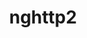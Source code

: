 ---
title: "nghttp2"
layout: cache
categories: [package, develop]
meta: {"compilers": ["apple-clang@16.0.0", "cce@18.0.0", "gcc@10.5.0", "gcc@11.1.0", "gcc@11.4.0", "gcc@12.3.0", "gcc@12.4.0", "gcc@13.2.0", "gcc@13.3.0", "gcc@7.3.1", "gcc@7.5.0", "intel-oneapi-compilers@2024.1.0", "intel-oneapi-compilers@2025.1.0"], "num_specs": 155, "num_specs_by_stack": {"aws-pcluster-neoverse_v1": 8, "aws-pcluster-x86_64_v4": 32, "bootstrap-aarch64-darwin": 5, "bootstrap-x86_64-linux-gnu": 6, "build_systems": 6, "data-vis-sdk": 6, "developer-tools-aarch64-linux-gnu": 6, "developer-tools-darwin": 5, "developer-tools-x86_64_v3-linux-gnu": 6, "e4s": 10, "e4s-cray-rhel": 5, "e4s-neoverse-v2": 6, "e4s-oneapi": 8, "e4s-rocm-external": 5, "hep": 5, "ml-darwin-aarch64-mps": 5, "ml-linux-aarch64-cpu": 6, "ml-linux-aarch64-cuda": 6, "ml-linux-x86_64-cpu": 6, "ml-linux-x86_64-cuda": 6, "ml-linux-x86_64-rocm": 6, "radiuss": 6, "radiuss-aws": 6, "radiuss-aws-aarch64": 28, "root": 155, "tutorial": 16}, "oss": ["amzn2", "centos7", "rhel8", "sequoia", "ubuntu18.04", "ubuntu20.04", "ubuntu22.04", "ubuntu24.04"], "platforms": ["darwin", "linux"], "stacks": ["aws-pcluster-neoverse_v1", "aws-pcluster-x86_64_v4", "bootstrap-aarch64-darwin", "bootstrap-x86_64-linux-gnu", "build_systems", "data-vis-sdk", "developer-tools-aarch64-linux-gnu", "developer-tools-darwin", "developer-tools-x86_64_v3-linux-gnu", "e4s", "e4s-cray-rhel", "e4s-neoverse-v2", "e4s-oneapi", "e4s-rocm-external", "hep", "ml-darwin-aarch64-mps", "ml-linux-aarch64-cpu", "ml-linux-aarch64-cuda", "ml-linux-x86_64-cpu", "ml-linux-x86_64-cuda", "ml-linux-x86_64-rocm", "radiuss", "radiuss-aws", "radiuss-aws-aarch64", "root", "tutorial"], "targets": ["aarch64", "neoverse_v1", "neoverse_v2", "x86_64_v3", "x86_64_v4"], "versions": ["1.48.0", "1.59.0", "1.65.0"]}
spec_details: [{"compiler": "gcc@10.5.0", "hash": "2t2cqkj6ftduy4zica4delhsq3i6hiqq", "os": "centos7", "platform": "linux", "size": "-", "stacks": ["developer-tools-x86_64_v3-linux-gnu", "root"], "target": "x86_64_v3", "variants": ["build_system=autotools"], "versions": ["1.65.0"]}, {"compiler": "intel-oneapi-compilers@2025.1.0", "hash": "2vqos4n2vua3bjug2xmq4yykgmlq2aol", "os": "ubuntu22.04", "platform": "linux", "size": "-", "stacks": ["e4s-oneapi", "root"], "target": "x86_64_v3", "variants": ["build_system=autotools"], "versions": ["1.65.0"]}, {"compiler": "gcc@13.2.0", "hash": "2ywoxoftus63hj3n6bsg4mmisml737vm", "os": "ubuntu24.04", "platform": "linux", "size": "-", "stacks": ["bootstrap-x86_64-linux-gnu", "ml-linux-x86_64-cpu", "ml-linux-x86_64-cuda", "ml-linux-x86_64-rocm", "root"], "target": "x86_64_v3", "variants": ["build_system=autotools"], "versions": ["1.65.0"]}, {"compiler": "gcc@7.3.1", "hash": "2zemm5l2lezbjdr3uo4tqckdixthsf3y", "os": "amzn2", "platform": "linux", "size": "-", "stacks": ["radiuss-aws-aarch64", "root"], "target": "aarch64", "variants": ["build_system=autotools"], "versions": ["1.65.0"]}, {"compiler": "intel-oneapi-compilers@2024.1.0", "hash": "3cv3v6oohhwy45pngseeg455cy7vlny4", "os": "amzn2", "platform": "linux", "size": "-", "stacks": ["aws-pcluster-x86_64_v4", "root"], "target": "x86_64_v3", "variants": ["build_system=autotools"], "versions": ["1.65.0"]}, {"compiler": "intel-oneapi-compilers@2025.1.0", "hash": "3iesz7kle272d5gonuyxctlec5bz5qru", "os": "ubuntu22.04", "platform": "linux", "size": "-", "stacks": ["e4s-oneapi", "root"], "target": "x86_64_v3", "variants": ["build_system=autotools"], "versions": ["1.65.0"]}, {"compiler": "gcc@7.3.1", "hash": "3k47iq6s6pwzixnifslifiv7g5q3ptdx", "os": "amzn2", "platform": "linux", "size": "-", "stacks": ["radiuss-aws-aarch64", "root"], "target": "neoverse_v1", "variants": ["build_system=autotools"], "versions": ["1.65.0"]}, {"compiler": "apple-clang@16.0.0", "hash": "3q3bbrsjs5s27ro7jwzfd3ja3tvz2jsn", "os": "sequoia", "platform": "darwin", "size": "-", "stacks": ["bootstrap-aarch64-darwin", "developer-tools-darwin", "ml-darwin-aarch64-mps", "root"], "target": "aarch64", "variants": ["build_system=autotools"], "versions": ["1.65.0"]}, {"compiler": "gcc@11.4.0", "hash": "3zsfbbzv65xnjvlk475s3fwnbu76p7jm", "os": "ubuntu22.04", "platform": "linux", "size": "-", "stacks": ["root", "tutorial"], "target": "x86_64_v3", "variants": ["build_system=autotools"], "versions": ["1.48.0"]}, {"compiler": "gcc@12.3.0", "hash": "4gcekj7vilvyxy4jy3hppvnj33lvqkzg", "os": "ubuntu22.04", "platform": "linux", "size": "-", "stacks": ["root", "tutorial"], "target": "x86_64_v3", "variants": ["build_system=autotools"], "versions": ["1.65.0"]}, {"compiler": "gcc@12.4.0", "hash": "4gdq4nxvny6xl3xz5t2zbihoa2egpa3y", "os": "amzn2", "platform": "linux", "size": "-", "stacks": ["aws-pcluster-neoverse_v1", "root"], "target": "neoverse_v1", "variants": ["build_system=autotools"], "versions": ["1.65.0"]}, {"compiler": "gcc@7.3.1", "hash": "4gtd7bqvkei7v45rolpgswuxhi6t7nql", "os": "amzn2", "platform": "linux", "size": "-", "stacks": ["radiuss-aws-aarch64", "root"], "target": "aarch64", "variants": ["build_system=autotools"], "versions": ["1.65.0"]}, {"compiler": "gcc@7.3.1", "hash": "4nhkh7rs5t5tufvcmtmdumecuwb63yi5", "os": "amzn2", "platform": "linux", "size": "-", "stacks": ["radiuss-aws-aarch64", "root"], "target": "aarch64", "variants": ["build_system=autotools"], "versions": ["1.65.0"]}, {"compiler": "gcc@11.1.0", "hash": "4qkmwrjsaa3wbucdjklim4wiijobca55", "os": "ubuntu20.04", "platform": "linux", "size": "-", "stacks": ["data-vis-sdk", "root"], "target": "x86_64_v3", "variants": ["build_system=autotools"], "versions": ["1.65.0"]}, {"compiler": "intel-oneapi-compilers@2024.1.0", "hash": "4top34kfgcmoadoy75knbuag4xaojhcu", "os": "amzn2", "platform": "linux", "size": "-", "stacks": ["aws-pcluster-x86_64_v4", "root"], "target": "x86_64_v3", "variants": ["build_system=autotools"], "versions": ["1.65.0"]}, {"compiler": "gcc@11.4.0", "hash": "4yr2pjwhmzsxtfpi2xgif4tmk35rwmqp", "os": "ubuntu22.04", "platform": "linux", "size": "-", "stacks": ["root", "tutorial"], "target": "x86_64_v3", "variants": ["build_system=autotools"], "versions": ["1.48.0"]}, {"compiler": "gcc@11.4.0", "hash": "5g6z6yyfqjwz3h5udmf2bcbqi5o5cfcn", "os": "ubuntu22.04", "platform": "linux", "size": "-", "stacks": ["e4s-neoverse-v2", "root"], "target": "neoverse_v2", "variants": ["build_system=autotools"], "versions": ["1.65.0"]}, {"compiler": "cce@18.0.0", "hash": "5qpubx5pomymsih4pzwfxvueyszbbij7", "os": "rhel8", "platform": "linux", "size": "-", "stacks": ["e4s-cray-rhel", "root"], "target": "x86_64_v3", "variants": ["build_system=autotools"], "versions": ["1.65.0"]}, {"compiler": "intel-oneapi-compilers@2025.1.0", "hash": "5vtiqqhaot5zeeyozjuyskwgpbqkrjgd", "os": "ubuntu22.04", "platform": "linux", "size": "-", "stacks": ["e4s-oneapi", "root"], "target": "x86_64_v3", "variants": ["build_system=autotools"], "versions": ["1.65.0"]}, {"compiler": "cce@18.0.0", "hash": "63ubnsffftfjkuiq7345mjaeiks472my", "os": "rhel8", "platform": "linux", "size": "-", "stacks": ["e4s-cray-rhel", "root"], "target": "x86_64_v3", "variants": ["build_system=autotools"], "versions": ["1.65.0"]}, {"compiler": "gcc@12.3.0", "hash": "663ddh5lugwotv4zwas77f2bg3gt6ocx", "os": "ubuntu22.04", "platform": "linux", "size": "-", "stacks": ["root", "tutorial"], "target": "x86_64_v3", "variants": ["build_system=autotools"], "versions": ["1.65.0"]}, {"compiler": "gcc@12.4.0", "hash": "6fajdeqwyhucmqcqg6ckrytrsko4cycx", "os": "amzn2", "platform": "linux", "size": "-", "stacks": ["aws-pcluster-neoverse_v1", "root"], "target": "neoverse_v1", "variants": ["build_system=autotools"], "versions": ["1.65.0"]}, {"compiler": "apple-clang@16.0.0", "hash": "6issy2ny4phcu5y22xmhmjdesgpgfgof", "os": "sequoia", "platform": "darwin", "size": "-", "stacks": ["bootstrap-aarch64-darwin", "developer-tools-darwin", "ml-darwin-aarch64-mps", "root"], "target": "aarch64", "variants": ["build_system=autotools"], "versions": ["1.65.0"]}, {"compiler": "intel-oneapi-compilers@2024.1.0", "hash": "6nrhtgjihlrq34ust46ndhe7cns5scfq", "os": "amzn2", "platform": "linux", "size": "-", "stacks": ["aws-pcluster-x86_64_v4", "root"], "target": "x86_64_v4", "variants": ["build_system=autotools"], "versions": ["1.65.0"]}, {"compiler": "intel-oneapi-compilers@2024.1.0", "hash": "6oyos2rtnlb5dbzkh3kkf7523te5yjaz", "os": "amzn2", "platform": "linux", "size": "-", "stacks": ["aws-pcluster-x86_64_v4", "root"], "target": "x86_64_v3", "variants": ["build_system=autotools"], "versions": ["1.65.0"]}, {"compiler": "intel-oneapi-compilers@2024.1.0", "hash": "6u25tuzmugpgjz7vzwmqigeiqwkm4ypi", "os": "amzn2", "platform": "linux", "size": "-", "stacks": ["aws-pcluster-x86_64_v4", "root"], "target": "x86_64_v4", "variants": ["build_system=autotools"], "versions": ["1.65.0"]}, {"compiler": "intel-oneapi-compilers@2024.1.0", "hash": "6y2lhyvr6gryyzu5shd3pm4bg3c7oyrx", "os": "amzn2", "platform": "linux", "size": "-", "stacks": ["aws-pcluster-x86_64_v4", "root"], "target": "x86_64_v4", "variants": ["build_system=autotools"], "versions": ["1.65.0"]}, {"compiler": "gcc@7.3.1", "hash": "73lkd4apiyhaq36n7w2agwewakxlwkfs", "os": "amzn2", "platform": "linux", "size": "-", "stacks": ["radiuss-aws-aarch64", "root"], "target": "aarch64", "variants": ["build_system=autotools"], "versions": ["1.65.0"]}, {"compiler": "gcc@11.4.0", "hash": "76vq23ilpl4mnxfjfyqwzyau4ep5bz72", "os": "ubuntu22.04", "platform": "linux", "size": "-", "stacks": ["e4s-neoverse-v2", "root"], "target": "neoverse_v2", "variants": ["build_system=autotools"], "versions": ["1.65.0"]}, {"compiler": "gcc@7.3.1", "hash": "77gq4rkeq6tpzpdqi5h6wdlzxkdku7hi", "os": "amzn2", "platform": "linux", "size": "-", "stacks": ["radiuss-aws-aarch64", "root"], "target": "aarch64", "variants": ["build_system=autotools"], "versions": ["1.65.0"]}, {"compiler": "gcc@7.3.1", "hash": "77ytxynqephae3xrys7quj324j3i6hn4", "os": "amzn2", "platform": "linux", "size": "-", "stacks": ["radiuss-aws-aarch64", "root"], "target": "aarch64", "variants": ["build_system=autotools"], "versions": ["1.65.0"]}, {"compiler": "gcc@13.2.0", "hash": "7brreatcgzlru65i56i3bvpqxxibtso3", "os": "ubuntu24.04", "platform": "linux", "size": "-", "stacks": ["ml-linux-aarch64-cpu", "ml-linux-aarch64-cuda", "root"], "target": "aarch64", "variants": ["build_system=autotools"], "versions": ["1.65.0"]}, {"compiler": "gcc@7.3.1", "hash": "7zhmw7mqkuzuoq6qrwodbhhjpvvxs7tt", "os": "amzn2", "platform": "linux", "size": "-", "stacks": ["radiuss-aws-aarch64", "root"], "target": "aarch64", "variants": ["build_system=autotools"], "versions": ["1.65.0"]}, {"compiler": "gcc@12.4.0", "hash": "afyheuo7g4s7zk26omugnar5zygx26kq", "os": "amzn2", "platform": "linux", "size": "-", "stacks": ["aws-pcluster-neoverse_v1", "root"], "target": "neoverse_v1", "variants": ["build_system=autotools"], "versions": ["1.65.0"]}, {"compiler": "gcc@12.3.0", "hash": "awhvhyolxqke7fmd36o2725vy5ypx6rt", "os": "ubuntu22.04", "platform": "linux", "size": "-", "stacks": ["root", "tutorial"], "target": "x86_64_v3", "variants": ["build_system=autotools"], "versions": ["1.65.0"]}, {"compiler": "gcc@7.3.1", "hash": "bcopyngyhykdu46bklziohfhotrweci2", "os": "amzn2", "platform": "linux", "size": "-", "stacks": ["radiuss-aws-aarch64", "root"], "target": "aarch64", "variants": ["build_system=autotools"], "versions": ["1.65.0"]}, {"compiler": "gcc@13.3.0", "hash": "bopunuqxqtkkqjkq62ksetd6utvw2c2g", "os": "rhel8", "platform": "linux", "size": "-", "stacks": ["developer-tools-aarch64-linux-gnu", "root"], "target": "aarch64", "variants": ["build_system=autotools"], "versions": ["1.65.0"]}, {"compiler": "gcc@7.3.1", "hash": "braxv6hhwp7idtx7pkfc3enefetz4kh2", "os": "amzn2", "platform": "linux", "size": "-", "stacks": ["radiuss-aws-aarch64", "root"], "target": "aarch64", "variants": ["build_system=autotools"], "versions": ["1.65.0"]}, {"compiler": "gcc@7.3.1", "hash": "c6nrhnx2ojfhkwshmbeme4djwspvudsv", "os": "amzn2", "platform": "linux", "size": "-", "stacks": ["radiuss-aws-aarch64", "root"], "target": "neoverse_v2", "variants": ["build_system=autotools"], "versions": ["1.65.0"]}, {"compiler": "intel-oneapi-compilers@2025.1.0", "hash": "cacwndwlhldg4637qfasxsvwgiboct3v", "os": "ubuntu22.04", "platform": "linux", "size": "-", "stacks": ["e4s-oneapi", "root"], "target": "x86_64_v3", "variants": ["build_system=autotools"], "versions": ["1.65.0"]}, {"compiler": "intel-oneapi-compilers@2024.1.0", "hash": "crp2abadgokbc542wfebluamckua2nxf", "os": "amzn2", "platform": "linux", "size": "-", "stacks": ["aws-pcluster-x86_64_v4", "root"], "target": "x86_64_v4", "variants": ["build_system=autotools"], "versions": ["1.65.0"]}, {"compiler": "gcc@7.3.1", "hash": "cswmcojfwzyvcgl3awbf5tdxffqkfhu5", "os": "amzn2", "platform": "linux", "size": "-", "stacks": ["radiuss-aws-aarch64", "root"], "target": "aarch64", "variants": ["build_system=autotools"], "versions": ["1.65.0"]}, {"compiler": "gcc@13.2.0", "hash": "czipqhtk4yonpdlg7va6m3nxjksod7e5", "os": "ubuntu24.04", "platform": "linux", "size": "-", "stacks": ["bootstrap-x86_64-linux-gnu", "ml-linux-x86_64-cpu", "ml-linux-x86_64-cuda", "ml-linux-x86_64-rocm", "root"], "target": "x86_64_v3", "variants": ["build_system=autotools"], "versions": ["1.65.0"]}, {"compiler": "gcc@7.3.1", "hash": "dahmxzshedmgkbspyptizu46yhweezxo", "os": "amzn2", "platform": "linux", "size": "-", "stacks": ["radiuss-aws-aarch64", "root"], "target": "aarch64", "variants": ["build_system=autotools"], "versions": ["1.65.0"]}, {"compiler": "gcc@13.3.0", "hash": "dtk4adxc4ffhpq5juaenxnhgrdjqz4vn", "os": "rhel8", "platform": "linux", "size": "-", "stacks": ["developer-tools-aarch64-linux-gnu", "root"], "target": "aarch64", "variants": ["build_system=autotools"], "versions": ["1.65.0"]}, {"compiler": "gcc@7.3.1", "hash": "dzfvdw52q25a2gn4tmihfzkyydwf23ab", "os": "amzn2", "platform": "linux", "size": "-", "stacks": ["radiuss-aws-aarch64", "root"], "target": "neoverse_v1", "variants": ["build_system=autotools"], "versions": ["1.65.0"]}, {"compiler": "cce@18.0.0", "hash": "e2zgpmwwrllemus4rrtv4hje3ucdhy7k", "os": "rhel8", "platform": "linux", "size": "-", "stacks": ["e4s-cray-rhel", "root"], "target": "x86_64_v3", "variants": ["build_system=autotools"], "versions": ["1.65.0"]}, {"compiler": "intel-oneapi-compilers@2024.1.0", "hash": "e3abge4xnmj76cg5h6idvfdo6muiwpfg", "os": "amzn2", "platform": "linux", "size": "-", "stacks": ["aws-pcluster-x86_64_v4", "root"], "target": "x86_64_v4", "variants": ["build_system=autotools"], "versions": ["1.65.0"]}, {"compiler": "apple-clang@16.0.0", "hash": "eiuhrzqd4i6bhy2d2s2gm4y4k4pvffqm", "os": "sequoia", "platform": "darwin", "size": "-", "stacks": ["bootstrap-aarch64-darwin", "developer-tools-darwin", "ml-darwin-aarch64-mps", "root"], "target": "aarch64", "variants": ["build_system=autotools"], "versions": ["1.65.0"]}, {"compiler": "gcc@7.3.1", "hash": "ep3vnjg55erhuqhnre3ndfqbvvvvulqb", "os": "amzn2", "platform": "linux", "size": "-", "stacks": ["radiuss-aws-aarch64", "root"], "target": "aarch64", "variants": ["build_system=autotools"], "versions": ["1.65.0"]}, {"compiler": "gcc@12.4.0", "hash": "f6ka4xn65lrmvqng24djgnsookbpy2v3", "os": "amzn2", "platform": "linux", "size": "-", "stacks": ["aws-pcluster-neoverse_v1", "root"], "target": "neoverse_v1", "variants": ["build_system=autotools"], "versions": ["1.65.0"]}, {"compiler": "gcc@7.3.1", "hash": "feeqk4sm3ujuksgwipp3igiklxro2whz", "os": "amzn2", "platform": "linux", "size": "-", "stacks": ["radiuss-aws", "root"], "target": "x86_64_v3", "variants": ["build_system=autotools"], "versions": ["1.65.0"]}, {"compiler": "gcc@13.3.0", "hash": "ffiuhgxk5lzxl54q3f2pqom2xs2vgs5m", "os": "rhel8", "platform": "linux", "size": "-", "stacks": ["developer-tools-aarch64-linux-gnu", "root"], "target": "aarch64", "variants": ["build_system=autotools"], "versions": ["1.65.0"]}, {"compiler": "gcc@7.3.1", "hash": "g76ua2r5ngkditnkkzxdkalghjk6dmxl", "os": "amzn2", "platform": "linux", "size": "-", "stacks": ["radiuss-aws-aarch64", "root"], "target": "aarch64", "variants": ["build_system=autotools"], "versions": ["1.65.0"]}, {"compiler": "gcc@7.3.1", "hash": "gbtytyplaylcdtsrrlb662jw2fjnrzhf", "os": "amzn2", "platform": "linux", "size": "-", "stacks": ["radiuss-aws", "root"], "target": "x86_64_v3", "variants": ["build_system=autotools"], "versions": ["1.65.0"]}, {"compiler": "gcc@11.4.0", "hash": "ghu3kbh2syyb5vs3bm4rhz7szuerd676", "os": "ubuntu22.04", "platform": "linux", "size": "-", "stacks": ["e4s", "e4s-rocm-external", "hep", "root", "tutorial"], "target": "x86_64_v3", "variants": ["build_system=autotools"], "versions": ["1.65.0"]}, {"compiler": "gcc@7.3.1", "hash": "h5hkofbplbqwubol2ewkteze2syrmb6l", "os": "amzn2", "platform": "linux", "size": "-", "stacks": ["radiuss-aws-aarch64", "root"], "target": "aarch64", "variants": ["build_system=autotools"], "versions": ["1.65.0"]}, {"compiler": "gcc@7.3.1", "hash": "hcetg5fl5ds646roaynn337yjg6odnpt", "os": "amzn2", "platform": "linux", "size": "-", "stacks": ["radiuss-aws-aarch64", "root"], "target": "aarch64", "variants": ["build_system=autotools"], "versions": ["1.65.0"]}, {"compiler": "apple-clang@16.0.0", "hash": "hfzt5xezuq7u5kghho44ydeoqtvam54m", "os": "sequoia", "platform": "darwin", "size": "-", "stacks": ["bootstrap-aarch64-darwin", "developer-tools-darwin", "ml-darwin-aarch64-mps", "root"], "target": "aarch64", "variants": ["build_system=autotools"], "versions": ["1.65.0"]}, {"compiler": "gcc@7.3.1", "hash": "hsbsmph7n3cwlhy46za3qh6vosuvfhyo", "os": "amzn2", "platform": "linux", "size": "-", "stacks": ["radiuss-aws", "root"], "target": "x86_64_v3", "variants": ["build_system=autotools"], "versions": ["1.65.0"]}, {"compiler": "gcc@7.5.0", "hash": "hz565qm2tzhqlgp2a5sw5vcpqdwk3auc", "os": "ubuntu18.04", "platform": "linux", "size": "-", "stacks": ["build_systems", "radiuss", "root"], "target": "x86_64_v3", "variants": ["build_system=autotools"], "versions": ["1.65.0"]}, {"compiler": "gcc@12.3.0", "hash": "i32ow55voqoag7zrpixckaflcxg2bp4d", "os": "ubuntu22.04", "platform": "linux", "size": "-", "stacks": ["root", "tutorial"], "target": "x86_64_v3", "variants": ["build_system=autotools"], "versions": ["1.65.0"]}, {"compiler": "intel-oneapi-compilers@2025.1.0", "hash": "i5szeowe2kiemn42vdglhypfo7kosjdu", "os": "ubuntu22.04", "platform": "linux", "size": "-", "stacks": ["e4s-oneapi", "root"], "target": "x86_64_v3", "variants": ["build_system=autotools"], "versions": ["1.65.0"]}, {"compiler": "gcc@11.4.0", "hash": "igrdpr76wn2ropnzhcvriymqhzx7z7jl", "os": "ubuntu22.04", "platform": "linux", "size": "-", "stacks": ["e4s", "e4s-rocm-external", "hep", "root", "tutorial"], "target": "x86_64_v3", "variants": ["build_system=autotools"], "versions": ["1.65.0"]}, {"compiler": "intel-oneapi-compilers@2024.1.0", "hash": "ihkimeqboqewzoc5ft547ronh55dzu4g", "os": "amzn2", "platform": "linux", "size": "-", "stacks": ["aws-pcluster-x86_64_v4", "root"], "target": "x86_64_v4", "variants": ["build_system=autotools"], "versions": ["1.65.0"]}, {"compiler": "gcc@7.3.1", "hash": "iulgd7ivxotymim6vibomdb6tcp6qnop", "os": "amzn2", "platform": "linux", "size": "-", "stacks": ["radiuss-aws", "root"], "target": "x86_64_v3", "variants": ["build_system=autotools"], "versions": ["1.65.0"]}, {"compiler": "gcc@7.5.0", "hash": "iwwd73zxyiiya6jks2bb3j67jigtgbsg", "os": "ubuntu18.04", "platform": "linux", "size": "-", "stacks": ["build_systems", "radiuss", "root"], "target": "x86_64_v3", "variants": ["build_system=autotools"], "versions": ["1.65.0"]}, {"compiler": "intel-oneapi-compilers@2024.1.0", "hash": "j5lufrxzlfkn4jc7pwsgef25umhyuwxz", "os": "amzn2", "platform": "linux", "size": "-", "stacks": ["aws-pcluster-x86_64_v4", "root"], "target": "x86_64_v4", "variants": ["build_system=autotools"], "versions": ["1.65.0"]}, {"compiler": "gcc@12.3.0", "hash": "jaf4bfvwoeqrzyh36zy3rmmfqzdzfvaj", "os": "ubuntu22.04", "platform": "linux", "size": "-", "stacks": ["root", "tutorial"], "target": "x86_64_v3", "variants": ["build_system=autotools"], "versions": ["1.65.0"]}, {"compiler": "gcc@12.3.0", "hash": "jcttdpxtq2fp2shvlg3qfi5bfv37eukr", "os": "ubuntu22.04", "platform": "linux", "size": "-", "stacks": ["root", "tutorial"], "target": "x86_64_v3", "variants": ["build_system=autotools"], "versions": ["1.65.0"]}, {"compiler": "gcc@12.4.0", "hash": "jigjf4gx3vr5jlhpuawtcsowtfuruxkh", "os": "amzn2", "platform": "linux", "size": "-", "stacks": ["aws-pcluster-neoverse_v1", "root"], "target": "neoverse_v1", "variants": ["build_system=autotools"], "versions": ["1.65.0"]}, {"compiler": "gcc@7.3.1", "hash": "jl6bdnu76f7fz6chsnqe6si7idqbqbqe", "os": "amzn2", "platform": "linux", "size": "-", "stacks": ["radiuss-aws-aarch64", "root"], "target": "aarch64", "variants": ["build_system=autotools"], "versions": ["1.65.0"]}, {"compiler": "gcc@12.4.0", "hash": "jnfv4auqw6mnxpaye44to54lgjyxgire", "os": "amzn2", "platform": "linux", "size": "-", "stacks": ["aws-pcluster-neoverse_v1", "root"], "target": "neoverse_v1", "variants": ["build_system=autotools"], "versions": ["1.65.0"]}, {"compiler": "intel-oneapi-compilers@2024.1.0", "hash": "k4h66mccfzlwg4zdt6u74sqplspcesrn", "os": "amzn2", "platform": "linux", "size": "-", "stacks": ["aws-pcluster-x86_64_v4", "root"], "target": "x86_64_v3", "variants": ["build_system=autotools"], "versions": ["1.65.0"]}, {"compiler": "gcc@13.2.0", "hash": "khcgn2dsuumfgxzxis6yzqhpvfyhi7o6", "os": "ubuntu24.04", "platform": "linux", "size": "-", "stacks": ["bootstrap-x86_64-linux-gnu", "ml-linux-x86_64-cpu", "ml-linux-x86_64-cuda", "ml-linux-x86_64-rocm", "root"], "target": "x86_64_v3", "variants": ["build_system=autotools"], "versions": ["1.65.0"]}, {"compiler": "gcc@13.2.0", "hash": "krekg3fzz6dmsvzzgyt7gxugwn3dqadu", "os": "ubuntu24.04", "platform": "linux", "size": "-", "stacks": ["ml-linux-aarch64-cpu", "ml-linux-aarch64-cuda", "root"], "target": "aarch64", "variants": ["build_system=autotools"], "versions": ["1.65.0"]}, {"compiler": "gcc@11.4.0", "hash": "kvvrpvuphqw55nbflm3gju6f6bb3thl4", "os": "ubuntu22.04", "platform": "linux", "size": "-", "stacks": ["e4s", "root"], "target": "x86_64_v3", "variants": ["build_system=autotools"], "versions": ["1.59.0"]}, {"compiler": "gcc@11.4.0", "hash": "l25egba67a7t6qalw535lan5wm3kxdsa", "os": "ubuntu22.04", "platform": "linux", "size": "-", "stacks": ["e4s-neoverse-v2", "root"], "target": "neoverse_v2", "variants": ["build_system=autotools"], "versions": ["1.65.0"]}, {"compiler": "gcc@7.3.1", "hash": "l7c4w22rwmyblfacdm44yacoye3etnua", "os": "amzn2", "platform": "linux", "size": "-", "stacks": ["radiuss-aws-aarch64", "root"], "target": "aarch64", "variants": ["build_system=autotools"], "versions": ["1.65.0"]}, {"compiler": "gcc@7.3.1", "hash": "lnqm7knp5z2f6xnvm2yhaeqznd5q4dmw", "os": "amzn2", "platform": "linux", "size": "-", "stacks": ["radiuss-aws-aarch64", "root"], "target": "aarch64", "variants": ["build_system=autotools"], "versions": ["1.65.0"]}, {"compiler": "gcc@7.3.1", "hash": "lqno6ycbveacryxkgmghj2hlvxtabcz5", "os": "amzn2", "platform": "linux", "size": "-", "stacks": ["radiuss-aws-aarch64", "root"], "target": "aarch64", "variants": ["build_system=autotools"], "versions": ["1.65.0"]}, {"compiler": "gcc@13.2.0", "hash": "lvf7t6xwzjb7s74ikbprlqn6pztt53cy", "os": "ubuntu24.04", "platform": "linux", "size": "-", "stacks": ["bootstrap-x86_64-linux-gnu", "ml-linux-x86_64-cpu", "ml-linux-x86_64-cuda", "ml-linux-x86_64-rocm", "root"], "target": "x86_64_v3", "variants": ["build_system=autotools"], "versions": ["1.65.0"]}, {"compiler": "cce@18.0.0", "hash": "lzecx46l6lqrdyjynrqfbf52cgk34wgi", "os": "rhel8", "platform": "linux", "size": "-", "stacks": ["e4s-cray-rhel", "root"], "target": "x86_64_v3", "variants": ["build_system=autotools"], "versions": ["1.65.0"]}, {"compiler": "intel-oneapi-compilers@2024.1.0", "hash": "m56wzot5xbh443zfmsmxiipz6d4ipugz", "os": "amzn2", "platform": "linux", "size": "-", "stacks": ["aws-pcluster-x86_64_v4", "root"], "target": "x86_64_v4", "variants": ["build_system=autotools"], "versions": ["1.65.0"]}, {"compiler": "gcc@7.3.1", "hash": "mg6lzytlv3kd3e64wr36f4h5jtr5gykx", "os": "amzn2", "platform": "linux", "size": "-", "stacks": ["radiuss-aws-aarch64", "root"], "target": "aarch64", "variants": ["build_system=autotools"], "versions": ["1.65.0"]}, {"compiler": "gcc@13.2.0", "hash": "mlm5jpvrq2ju6rrctrapcxzxqtt62t5f", "os": "ubuntu24.04", "platform": "linux", "size": "-", "stacks": ["ml-linux-aarch64-cpu", "ml-linux-aarch64-cuda", "root"], "target": "aarch64", "variants": ["build_system=autotools"], "versions": ["1.65.0"]}, {"compiler": "gcc@10.5.0", "hash": "msgtzgxzs2ljq6vabklq4urkexvezuhs", "os": "centos7", "platform": "linux", "size": "-", "stacks": ["developer-tools-x86_64_v3-linux-gnu", "root"], "target": "x86_64_v3", "variants": ["build_system=autotools"], "versions": ["1.65.0"]}, {"compiler": "gcc@13.2.0", "hash": "n3sh5ssvzpau6og4qflmkklzydodrqv7", "os": "ubuntu24.04", "platform": "linux", "size": "-", "stacks": ["ml-linux-aarch64-cpu", "ml-linux-aarch64-cuda", "root"], "target": "aarch64", "variants": ["build_system=autotools"], "versions": ["1.65.0"]}, {"compiler": "intel-oneapi-compilers@2024.1.0", "hash": "na77lkqytpu4w7r23o6m5ao2hyb3nb22", "os": "amzn2", "platform": "linux", "size": "-", "stacks": ["aws-pcluster-x86_64_v4", "root"], "target": "x86_64_v4", "variants": ["build_system=autotools"], "versions": ["1.65.0"]}, {"compiler": "gcc@11.4.0", "hash": "naijic25cbv7al3houzdtyb4dr6opev7", "os": "ubuntu22.04", "platform": "linux", "size": "-", "stacks": ["root", "tutorial"], "target": "x86_64_v3", "variants": ["build_system=autotools"], "versions": ["1.48.0"]}, {"compiler": "gcc@10.5.0", "hash": "nfi6cuuxhrmq6yad5mlzraw53a3f33nz", "os": "centos7", "platform": "linux", "size": "-", "stacks": ["developer-tools-x86_64_v3-linux-gnu", "root"], "target": "x86_64_v3", "variants": ["build_system=autotools"], "versions": ["1.65.0"]}, {"compiler": "intel-oneapi-compilers@2024.1.0", "hash": "nfur7l3c7cnkj6olr4i4634aawvml2ht", "os": "amzn2", "platform": "linux", "size": "-", "stacks": ["aws-pcluster-x86_64_v4", "root"], "target": "x86_64_v4", "variants": ["build_system=autotools"], "versions": ["1.65.0"]}, {"compiler": "gcc@7.3.1", "hash": "nx4y3ath54fnpqcqjus2wmhnopz62cpw", "os": "amzn2", "platform": "linux", "size": "-", "stacks": ["radiuss-aws", "root"], "target": "x86_64_v3", "variants": ["build_system=autotools"], "versions": ["1.65.0"]}, {"compiler": "intel-oneapi-compilers@2025.1.0", "hash": "nzslkrm7zg7dpcqcvy376tz45l7rtxqx", "os": "ubuntu22.04", "platform": "linux", "size": "-", "stacks": ["e4s-oneapi", "root"], "target": "x86_64_v3", "variants": ["build_system=autotools"], "versions": ["1.65.0"]}, {"compiler": "intel-oneapi-compilers@2024.1.0", "hash": "o7i4j52et2kyxagpmrrtjuyzqdix2l43", "os": "amzn2", "platform": "linux", "size": "-", "stacks": ["aws-pcluster-x86_64_v4", "root"], "target": "x86_64_v3", "variants": ["build_system=autotools"], "versions": ["1.65.0"]}, {"compiler": "gcc@11.4.0", "hash": "og2bbm6svserq2h5ixqhomyri2fgrj5e", "os": "ubuntu22.04", "platform": "linux", "size": "-", "stacks": ["e4s", "root"], "target": "x86_64_v3", "variants": ["build_system=autotools"], "versions": ["1.59.0"]}, {"compiler": "intel-oneapi-compilers@2024.1.0", "hash": "omomgbgoqvnktzc3lhgtemoieb7q5lt7", "os": "amzn2", "platform": "linux", "size": "-", "stacks": ["aws-pcluster-x86_64_v4", "root"], "target": "x86_64_v3", "variants": ["build_system=autotools"], "versions": ["1.65.0"]}, {"compiler": "gcc@11.4.0", "hash": "opdjh7kqivbidkcek4gau5z7nh3lsgti", "os": "ubuntu22.04", "platform": "linux", "size": "-", "stacks": ["e4s", "root"], "target": "x86_64_v3", "variants": ["build_system=autotools"], "versions": ["1.59.0"]}, {"compiler": "gcc@11.4.0", "hash": "ornkf6nvk2eocwhi3mswc7hn6armlc7v", "os": "ubuntu22.04", "platform": "linux", "size": "-", "stacks": ["e4s", "root"], "target": "x86_64_v3", "variants": ["build_system=autotools"], "versions": ["1.59.0"]}, {"compiler": "gcc@12.4.0", "hash": "pdi5n7wm47mpvs6s5klyfn5t6lwmr7yz", "os": "amzn2", "platform": "linux", "size": "-", "stacks": ["aws-pcluster-neoverse_v1", "root"], "target": "neoverse_v1", "variants": ["build_system=autotools"], "versions": ["1.65.0"]}, {"compiler": "intel-oneapi-compilers@2024.1.0", "hash": "pj2noj3u6kudy3ccmmots2a5tr7hxye6", "os": "amzn2", "platform": "linux", "size": "-", "stacks": ["aws-pcluster-x86_64_v4", "root"], "target": "x86_64_v4", "variants": ["build_system=autotools"], "versions": ["1.65.0"]}, {"compiler": "intel-oneapi-compilers@2024.1.0", "hash": "pntvkxlwnpppd53wkgf6lgoo3j5pr2eh", "os": "amzn2", "platform": "linux", "size": "-", "stacks": ["aws-pcluster-x86_64_v4", "root"], "target": "x86_64_v4", "variants": ["build_system=autotools"], "versions": ["1.65.0"]}, {"compiler": "gcc@11.4.0", "hash": "ppyfsahtfmplt7xbtiy6tp4uvmstnp6z", "os": "ubuntu22.04", "platform": "linux", "size": "-", "stacks": ["e4s", "e4s-rocm-external", "hep", "root", "tutorial"], "target": "x86_64_v3", "variants": ["build_system=autotools"], "versions": ["1.65.0"]}, {"compiler": "gcc@11.4.0", "hash": "q4ceca5kuec2vwfyezu7dup3muqvtnll", "os": "ubuntu22.04", "platform": "linux", "size": "-", "stacks": ["e4s", "e4s-rocm-external", "hep", "root", "tutorial"], "target": "x86_64_v3", "variants": ["build_system=autotools"], "versions": ["1.65.0"]}, {"compiler": "intel-oneapi-compilers@2024.1.0", "hash": "qbkuq35rfumsvfy4s7m5nbhwqbdgql6c", "os": "amzn2", "platform": "linux", "size": "-", "stacks": ["aws-pcluster-x86_64_v4", "root"], "target": "x86_64_v3", "variants": ["build_system=autotools"], "versions": ["1.65.0"]}, {"compiler": "gcc@7.3.1", "hash": "qe4duii6xueqxb6ygyyaz4jbfhwug4gn", "os": "amzn2", "platform": "linux", "size": "-", "stacks": ["radiuss-aws", "root"], "target": "x86_64_v3", "variants": ["build_system=autotools"], "versions": ["1.65.0"]}, {"compiler": "gcc@11.4.0", "hash": "qecwkbqsj7vagpmpd7yh6epjfiwtzwt3", "os": "ubuntu22.04", "platform": "linux", "size": "-", "stacks": ["e4s-neoverse-v2", "root"], "target": "neoverse_v2", "variants": ["build_system=autotools"], "versions": ["1.65.0"]}, {"compiler": "gcc@11.4.0", "hash": "qhyfojqhqec3mxz6hzooas4m2atzrpcb", "os": "ubuntu22.04", "platform": "linux", "size": "-", "stacks": ["root", "tutorial"], "target": "x86_64_v3", "variants": ["build_system=autotools"], "versions": ["1.48.0"]}, {"compiler": "intel-oneapi-compilers@2024.1.0", "hash": "qivugbtrmjxnvpqqibwn6l5qgcxiyyi2", "os": "amzn2", "platform": "linux", "size": "-", "stacks": ["aws-pcluster-x86_64_v4", "root"], "target": "x86_64_v3", "variants": ["build_system=autotools"], "versions": ["1.65.0"]}, {"compiler": "gcc@11.4.0", "hash": "qmv7kxwdmfat5zzf7mhqir2juvvzzveu", "os": "ubuntu22.04", "platform": "linux", "size": "-", "stacks": ["e4s-neoverse-v2", "root"], "target": "neoverse_v2", "variants": ["build_system=autotools"], "versions": ["1.65.0"]}, {"compiler": "gcc@7.5.0", "hash": "qrb2rovfwa7lsudezs5q6m5pmuq4u233", "os": "ubuntu18.04", "platform": "linux", "size": "-", "stacks": ["build_systems", "radiuss", "root"], "target": "x86_64_v3", "variants": ["build_system=autotools"], "versions": ["1.65.0"]}, {"compiler": "gcc@11.4.0", "hash": "qtvzsc2wyhivzu3xx57cpoyenkvekv7z", "os": "ubuntu22.04", "platform": "linux", "size": "-", "stacks": ["e4s", "root"], "target": "x86_64_v3", "variants": ["build_system=autotools"], "versions": ["1.59.0"]}, {"compiler": "gcc@13.2.0", "hash": "qyz6fjz3sbz7ysh3srl63vzypfclp4fm", "os": "ubuntu24.04", "platform": "linux", "size": "-", "stacks": ["bootstrap-x86_64-linux-gnu", "ml-linux-x86_64-cpu", "ml-linux-x86_64-cuda", "ml-linux-x86_64-rocm", "root"], "target": "x86_64_v3", "variants": ["build_system=autotools"], "versions": ["1.65.0"]}, {"compiler": "gcc@7.3.1", "hash": "rht3e7kkvsrgnfmlysn7hj2pcuwtozfs", "os": "amzn2", "platform": "linux", "size": "-", "stacks": ["radiuss-aws-aarch64", "root"], "target": "neoverse_v1", "variants": ["build_system=autotools"], "versions": ["1.65.0"]}, {"compiler": "gcc@13.2.0", "hash": "rmaeim3ls2vd4pjyybr5y4vqgrbomywj", "os": "ubuntu24.04", "platform": "linux", "size": "-", "stacks": ["bootstrap-x86_64-linux-gnu", "ml-linux-x86_64-cpu", "ml-linux-x86_64-cuda", "ml-linux-x86_64-rocm", "root"], "target": "x86_64_v3", "variants": ["build_system=autotools"], "versions": ["1.65.0"]}, {"compiler": "gcc@11.1.0", "hash": "sbowv7pbvfty7a2dkrp7nnr63njy3ktk", "os": "ubuntu20.04", "platform": "linux", "size": "-", "stacks": ["data-vis-sdk", "root"], "target": "x86_64_v3", "variants": ["build_system=autotools"], "versions": ["1.65.0"]}, {"compiler": "gcc@7.3.1", "hash": "sdlyrdv4lwzqivlo2bbzlkks57s3kqab", "os": "amzn2", "platform": "linux", "size": "-", "stacks": ["radiuss-aws-aarch64", "root"], "target": "neoverse_v2", "variants": ["build_system=autotools"], "versions": ["1.65.0"]}, {"compiler": "gcc@7.5.0", "hash": "sjqwpkdeeu7bz7ioqoydqbufyv3wrx3n", "os": "ubuntu18.04", "platform": "linux", "size": "-", "stacks": ["build_systems", "radiuss", "root"], "target": "x86_64_v3", "variants": ["build_system=autotools"], "versions": ["1.65.0"]}, {"compiler": "intel-oneapi-compilers@2025.1.0", "hash": "skjjhttvrjsupd3xkv33x5syc5splhhp", "os": "ubuntu22.04", "platform": "linux", "size": "-", "stacks": ["e4s-oneapi", "root"], "target": "x86_64_v3", "variants": ["build_system=autotools"], "versions": ["1.65.0"]}, {"compiler": "gcc@13.2.0", "hash": "soteo6kxfb5peckrbnioxwn7ijjfm5y6", "os": "ubuntu24.04", "platform": "linux", "size": "-", "stacks": ["ml-linux-aarch64-cpu", "ml-linux-aarch64-cuda", "root"], "target": "aarch64", "variants": ["build_system=autotools"], "versions": ["1.65.0"]}, {"compiler": "gcc@7.3.1", "hash": "srulj2mh5zlceabfygfzzrnyr4hlqvwr", "os": "amzn2", "platform": "linux", "size": "-", "stacks": ["radiuss-aws-aarch64", "root"], "target": "aarch64", "variants": ["build_system=autotools"], "versions": ["1.65.0"]}, {"compiler": "gcc@11.1.0", "hash": "svgzceag5ogwabdp667ddgyvlwsgmmiw", "os": "ubuntu20.04", "platform": "linux", "size": "-", "stacks": ["data-vis-sdk", "root"], "target": "x86_64_v3", "variants": ["build_system=autotools"], "versions": ["1.65.0"]}, {"compiler": "gcc@10.5.0", "hash": "t4ffv7ahdeer6hkihf6pbr3uyhzyhtg6", "os": "centos7", "platform": "linux", "size": "-", "stacks": ["developer-tools-x86_64_v3-linux-gnu", "root"], "target": "x86_64_v3", "variants": ["build_system=autotools"], "versions": ["1.65.0"]}, {"compiler": "intel-oneapi-compilers@2024.1.0", "hash": "t6ooch5kokjvy7xg6gb7x2n5dpssdwwi", "os": "amzn2", "platform": "linux", "size": "-", "stacks": ["aws-pcluster-x86_64_v4", "root"], "target": "x86_64_v3", "variants": ["build_system=autotools"], "versions": ["1.65.0"]}, {"compiler": "intel-oneapi-compilers@2024.1.0", "hash": "tf6syigsxavhujdjzoh5k2a46vv5l53f", "os": "amzn2", "platform": "linux", "size": "-", "stacks": ["aws-pcluster-x86_64_v4", "root"], "target": "x86_64_v3", "variants": ["build_system=autotools"], "versions": ["1.65.0"]}, {"compiler": "gcc@10.5.0", "hash": "tgip6ds4ry7gajdxdr4uoxa2lmbeqlru", "os": "centos7", "platform": "linux", "size": "-", "stacks": ["developer-tools-x86_64_v3-linux-gnu", "root"], "target": "x86_64_v3", "variants": ["build_system=autotools"], "versions": ["1.65.0"]}, {"compiler": "gcc@11.1.0", "hash": "thmtovj4orj3wiufqi6s2gnc3awic3cn", "os": "ubuntu20.04", "platform": "linux", "size": "-", "stacks": ["data-vis-sdk", "root"], "target": "x86_64_v3", "variants": ["build_system=autotools"], "versions": ["1.65.0"]}, {"compiler": "gcc@11.1.0", "hash": "tlo3mubotvz6pawvb2soigmtnnq3vcaq", "os": "ubuntu20.04", "platform": "linux", "size": "-", "stacks": ["data-vis-sdk", "root"], "target": "x86_64_v3", "variants": ["build_system=autotools"], "versions": ["1.65.0"]}, {"compiler": "gcc@13.3.0", "hash": "tmeuq64dauj2u52rob45oqzo2xanyj75", "os": "rhel8", "platform": "linux", "size": "-", "stacks": ["developer-tools-aarch64-linux-gnu", "root"], "target": "aarch64", "variants": ["build_system=autotools"], "versions": ["1.65.0"]}, {"compiler": "gcc@11.1.0", "hash": "ucmsgyr7vtaj6nzc246pa7i5262f6ejf", "os": "ubuntu20.04", "platform": "linux", "size": "-", "stacks": ["data-vis-sdk", "root"], "target": "x86_64_v3", "variants": ["build_system=autotools"], "versions": ["1.65.0"]}, {"compiler": "intel-oneapi-compilers@2024.1.0", "hash": "ulc7kkex4frxms2jvubncxpdbslkrkcj", "os": "amzn2", "platform": "linux", "size": "-", "stacks": ["aws-pcluster-x86_64_v4", "root"], "target": "x86_64_v3", "variants": ["build_system=autotools"], "versions": ["1.65.0"]}, {"compiler": "intel-oneapi-compilers@2024.1.0", "hash": "uld7nl3vwvhwmp3a6oa7rvp6zgy7r3n2", "os": "amzn2", "platform": "linux", "size": "-", "stacks": ["aws-pcluster-x86_64_v4", "root"], "target": "x86_64_v3", "variants": ["build_system=autotools"], "versions": ["1.65.0"]}, {"compiler": "intel-oneapi-compilers@2025.1.0", "hash": "uxtivduplv4z4m2mtvyx637o42zkumtm", "os": "ubuntu22.04", "platform": "linux", "size": "-", "stacks": ["e4s-oneapi", "root"], "target": "x86_64_v3", "variants": ["build_system=autotools"], "versions": ["1.65.0"]}, {"compiler": "gcc@7.5.0", "hash": "v3q3oxsll2m25uod47fwcfwpnz5dyb2m", "os": "ubuntu18.04", "platform": "linux", "size": "-", "stacks": ["build_systems", "radiuss", "root"], "target": "x86_64_v3", "variants": ["build_system=autotools"], "versions": ["1.65.0"]}, {"compiler": "intel-oneapi-compilers@2024.1.0", "hash": "vhbc6a327w4p7wupy32gxvizs6hdgd3j", "os": "amzn2", "platform": "linux", "size": "-", "stacks": ["aws-pcluster-x86_64_v4", "root"], "target": "x86_64_v4", "variants": ["build_system=autotools"], "versions": ["1.65.0"]}, {"compiler": "gcc@11.4.0", "hash": "vmktoxeoli2udw7nuv232vaxchbcoa4v", "os": "ubuntu22.04", "platform": "linux", "size": "-", "stacks": ["e4s-neoverse-v2", "root"], "target": "neoverse_v2", "variants": ["build_system=autotools"], "versions": ["1.65.0"]}, {"compiler": "gcc@13.2.0", "hash": "vmwwbb3d6a3dcnlz4atqff5oqsekmica", "os": "ubuntu24.04", "platform": "linux", "size": "-", "stacks": ["ml-linux-aarch64-cpu", "ml-linux-aarch64-cuda", "root"], "target": "aarch64", "variants": ["build_system=autotools"], "versions": ["1.65.0"]}, {"compiler": "gcc@12.4.0", "hash": "vmztgghxzu224nw7ktbt4b43rbyqwibj", "os": "amzn2", "platform": "linux", "size": "-", "stacks": ["aws-pcluster-neoverse_v1", "root"], "target": "neoverse_v1", "variants": ["build_system=autotools"], "versions": ["1.65.0"]}, {"compiler": "gcc@10.5.0", "hash": "vsxuoipqseommqeauh2j4xuvshnmgqrq", "os": "centos7", "platform": "linux", "size": "-", "stacks": ["developer-tools-x86_64_v3-linux-gnu", "root"], "target": "x86_64_v3", "variants": ["build_system=autotools"], "versions": ["1.65.0"]}, {"compiler": "intel-oneapi-compilers@2024.1.0", "hash": "vuh6j5a7wivuwc6y5cp4qpa2xden5hwa", "os": "amzn2", "platform": "linux", "size": "-", "stacks": ["aws-pcluster-x86_64_v4", "root"], "target": "x86_64_v3", "variants": ["build_system=autotools"], "versions": ["1.65.0"]}, {"compiler": "gcc@13.3.0", "hash": "vvcmaaql7ycarkd47vjivvi6m7gdlwjv", "os": "rhel8", "platform": "linux", "size": "-", "stacks": ["developer-tools-aarch64-linux-gnu", "root"], "target": "aarch64", "variants": ["build_system=autotools"], "versions": ["1.65.0"]}, {"compiler": "intel-oneapi-compilers@2024.1.0", "hash": "w3hko3w6f5umqurcnuj3cch7cpeaj4f3", "os": "amzn2", "platform": "linux", "size": "-", "stacks": ["aws-pcluster-x86_64_v4", "root"], "target": "x86_64_v3", "variants": ["build_system=autotools"], "versions": ["1.65.0"]}, {"compiler": "intel-oneapi-compilers@2024.1.0", "hash": "w4gqgi56s2hlxynengxome2kuv4mrzgb", "os": "amzn2", "platform": "linux", "size": "-", "stacks": ["aws-pcluster-x86_64_v4", "root"], "target": "x86_64_v3", "variants": ["build_system=autotools"], "versions": ["1.65.0"]}, {"compiler": "intel-oneapi-compilers@2024.1.0", "hash": "w6s247haij3wrgt5pl74zj6fgkk7edxw", "os": "amzn2", "platform": "linux", "size": "-", "stacks": ["aws-pcluster-x86_64_v4", "root"], "target": "x86_64_v4", "variants": ["build_system=autotools"], "versions": ["1.65.0"]}, {"compiler": "gcc@13.3.0", "hash": "wuhrf57iranm4sb75r64arxlo6lavmis", "os": "rhel8", "platform": "linux", "size": "-", "stacks": ["developer-tools-aarch64-linux-gnu", "root"], "target": "aarch64", "variants": ["build_system=autotools"], "versions": ["1.65.0"]}, {"compiler": "gcc@7.3.1", "hash": "wvayxpskc2omkwqjsvy5o2uecet4riip", "os": "amzn2", "platform": "linux", "size": "-", "stacks": ["radiuss-aws-aarch64", "root"], "target": "neoverse_v2", "variants": ["build_system=autotools"], "versions": ["1.65.0"]}, {"compiler": "gcc@11.4.0", "hash": "xnelvfvsppslfypbkgbcpbczp72wyrul", "os": "ubuntu22.04", "platform": "linux", "size": "-", "stacks": ["root", "tutorial"], "target": "x86_64_v3", "variants": ["build_system=autotools"], "versions": ["1.48.0"]}, {"compiler": "gcc@7.3.1", "hash": "xqkcn3kltl2zqxtsrmzt6w22jdciqz4v", "os": "amzn2", "platform": "linux", "size": "-", "stacks": ["radiuss-aws-aarch64", "root"], "target": "aarch64", "variants": ["build_system=autotools"], "versions": ["1.65.0"]}, {"compiler": "apple-clang@16.0.0", "hash": "xuesqmfyo477bslltf2kik2ahb5t6ebd", "os": "sequoia", "platform": "darwin", "size": "-", "stacks": ["bootstrap-aarch64-darwin", "developer-tools-darwin", "ml-darwin-aarch64-mps", "root"], "target": "aarch64", "variants": ["build_system=autotools"], "versions": ["1.65.0"]}, {"compiler": "intel-oneapi-compilers@2024.1.0", "hash": "z4vvgi5dc335jznzmxugydbjf24eomsm", "os": "amzn2", "platform": "linux", "size": "-", "stacks": ["aws-pcluster-x86_64_v4", "root"], "target": "x86_64_v4", "variants": ["build_system=autotools"], "versions": ["1.65.0"]}, {"compiler": "cce@18.0.0", "hash": "z6de3ry45yuv2avsix25la46yxzjwftu", "os": "rhel8", "platform": "linux", "size": "-", "stacks": ["e4s-cray-rhel", "root"], "target": "x86_64_v3", "variants": ["build_system=autotools"], "versions": ["1.65.0"]}, {"compiler": "intel-oneapi-compilers@2024.1.0", "hash": "zavbvly2pccln34mdkumesgrvua72hup", "os": "amzn2", "platform": "linux", "size": "-", "stacks": ["aws-pcluster-x86_64_v4", "root"], "target": "x86_64_v4", "variants": ["build_system=autotools"], "versions": ["1.65.0"]}, {"compiler": "intel-oneapi-compilers@2024.1.0", "hash": "zohbxj37bhblb6j2zu3bob22bdmvtehn", "os": "amzn2", "platform": "linux", "size": "-", "stacks": ["aws-pcluster-x86_64_v4", "root"], "target": "x86_64_v3", "variants": ["build_system=autotools"], "versions": ["1.65.0"]}, {"compiler": "gcc@11.4.0", "hash": "zqdpskio2ynhzojpuy3tyl2d3xvlcw6v", "os": "ubuntu22.04", "platform": "linux", "size": "-", "stacks": ["e4s", "e4s-rocm-external", "hep", "root", "tutorial"], "target": "x86_64_v3", "variants": ["build_system=autotools"], "versions": ["1.65.0"]}, {"compiler": "gcc@7.5.0", "hash": "zrdzas333ofwfuuo6kbnnv5tq76a3mbu", "os": "ubuntu18.04", "platform": "linux", "size": "-", "stacks": ["build_systems", "radiuss", "root"], "target": "x86_64_v3", "variants": ["build_system=autotools"], "versions": ["1.65.0"]}]
---